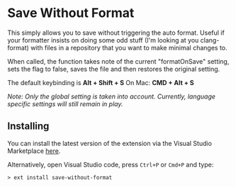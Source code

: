 # Save Without Format

This simply allows you to save without triggering the auto format. Useful if your formatter insists on doing some odd stuff (I'm looking at you clang-format) with files in a repository that you want to make minimal changes to.

When called, the function takes note of the current "formatOnSave" setting, sets the flag to false, saves the file and then restores the original setting.

The default keybinding is **Alt + Shift + S**
On Mac: **CMD + Alt + S**

*Note: Only the global setting is taken into account. Currently, language specific settings will still remain in play.*

## Installing

You can install the latest version of the extension via the Visual Studio Marketplace [here](https://marketplace.visualstudio.com/items?itemName=Gruntfuggly.save-without-format).

Alternatively, open Visual Studio code, press `Ctrl+P` or `Cmd+P` and type:

    > ext install save-without-format
